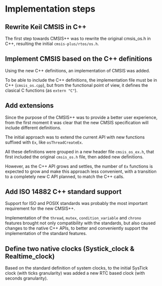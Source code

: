# Implementation steps

## Rewrite Keil CMSIS in C++

The first step towards CMSIS++ was to rewrite the original cmsis_os.h in C++,
resulting the initial `cmsis-plus/rtos/os.h`.

## Implement CMSIS based on the C++ definitions

Using the new C++ definitions, an implementation of CMSIS was added.

To be able to include the C++ definitions, the implementation file
must be in C++ (`cmsis_os.cpp`), but from the functional point of view,
it defines the clasical C functions (as `extern "C"`).

## Add extensions

Since the purpose of the CMSIS++ was to provide a better user experience, 
from the first moment it was clear that the new CMSIS specification will
include different definitions.

The initial approach was to extend the current API with new functions
suffixed with `Ex`, like `osThreadCreateEx`.

All these definitions were grouped in a new header file `cmsis_os_ex.h`,
that first included the original `cmsis_os.h` file, then added new
definitions.

However, as the C++ API grows and settles, the number of `Ex` functions 
is expected to grow and make this approach less convenient, with a transition
to a completely new C API planned, to match the C++ calls.

## Add ISO 14882 C++ standard support

Support for ISO and POSIX standards was probably the most important 
requirement for the new CMSIS++.

Implementation of the `thread`, `mutex`, `condition_variable` and `chrono`
features brought not only compatibility with the standards, but also caused
changes to the native C++ APIs, to better and conveniently support
the implementation of the standard features.

## Define two native clocks (Systick\_clock & Realtime\_clock)

Based on the standard definition of system clocks, to the initial SysTick 
clock (with ticks granularity) was added a new RTC based clock (with seconds
granularity).

 



